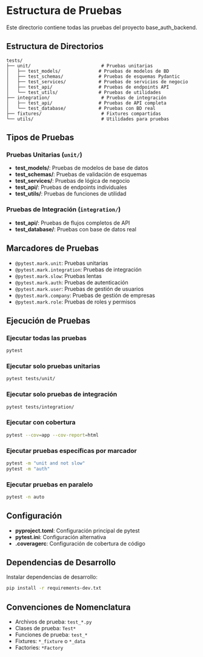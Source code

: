 # Estructura de Pruebas

Este directorio contiene todas las pruebas del proyecto base_auth_backend.

## Estructura de Directorios

```
tests/
├── unit/                          # Pruebas unitarias
│   ├── test_models/              # Pruebas de modelos de BD
│   ├── test_schemas/             # Pruebas de esquemas Pydantic
│   ├── test_services/            # Pruebas de servicios de negocio
│   ├── test_api/                 # Pruebas de endpoints API
│   └── test_utils/               # Pruebas de utilidades
├── integration/                   # Pruebas de integración
│   ├── test_api/                 # Pruebas de API completa
│   └── test_database/            # Pruebas con BD real
├── fixtures/                      # Fixtures compartidas
└── utils/                         # Utilidades para pruebas
```

## Tipos de Pruebas

### Pruebas Unitarias (`unit/`)
- **test_models/**: Pruebas de modelos de base de datos
- **test_schemas/**: Pruebas de validación de esquemas
- **test_services/**: Pruebas de lógica de negocio
- **test_api/**: Pruebas de endpoints individuales
- **test_utils/**: Pruebas de funciones de utilidad

### Pruebas de Integración (`integration/`)
- **test_api/**: Pruebas de flujos completos de API
- **test_database/**: Pruebas con base de datos real

## Marcadores de Pruebas

- `@pytest.mark.unit`: Pruebas unitarias
- `@pytest.mark.integration`: Pruebas de integración
- `@pytest.mark.slow`: Pruebas lentas
- `@pytest.mark.auth`: Pruebas de autenticación
- `@pytest.mark.user`: Pruebas de gestión de usuarios
- `@pytest.mark.company`: Pruebas de gestión de empresas
- `@pytest.mark.role`: Pruebas de roles y permisos

## Ejecución de Pruebas

### Ejecutar todas las pruebas
```bash
pytest
```

### Ejecutar solo pruebas unitarias
```bash
pytest tests/unit/
```

### Ejecutar solo pruebas de integración
```bash
pytest tests/integration/
```

### Ejecutar con cobertura
```bash
pytest --cov=app --cov-report=html
```

### Ejecutar pruebas específicas por marcador
```bash
pytest -m "unit and not slow"
pytest -m "auth"
```

### Ejecutar pruebas en paralelo
```bash
pytest -n auto
```

## Configuración

- **pyproject.toml**: Configuración principal de pytest
- **pytest.ini**: Configuración alternativa
- **.coveragerc**: Configuración de cobertura de código

## Dependencias de Desarrollo

Instalar dependencias de desarrollo:
```bash
pip install -r requirements-dev.txt
```

## Convenciones de Nomenclatura

- Archivos de prueba: `test_*.py`
- Clases de prueba: `Test*`
- Funciones de prueba: `test_*`
- Fixtures: `*_fixture` o `*_data`
- Factories: `*Factory` 